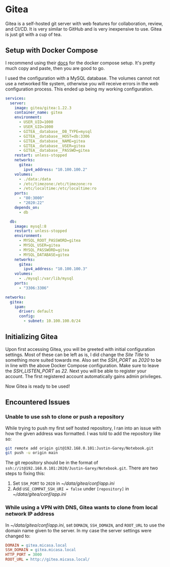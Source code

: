 # Gitea

Gitea is a self-hosted git server with web features for collaboration, review, and CI/CD. It is very similar to GitHub and is very inexpensive to use. Gitea is just git with a cup of tea.
## Setup with Docker Compose

I recommend using their [docs](https://docs.gitea.com/installation/install-with-docker) for the docker compose setup. It's pretty much copy and paste, then you are good to go.

I used the configuration with a MySQL database. The volumes cannot not use a networked file system, otherwise you will receive errors in the web configuration process. This ended up being my working configuration.
```yaml
services:
  server:
    image: gitea/gitea:1.22.3
    container_name: gitea
    environment:
      - USER_UID=1000
      - USER_GID=1000
      - GITEA__database__DB_TYPE=mysql
      - GITEA__database__HOST=db:3306
      - GITEA__database__NAME=gitea
      - GITEA__database__USER=gitea
      - GITEA__database__PASSWD=gitea
    restart: unless-stopped
    networks:
      gitea:
        ipv4_address: "10.100.100.2"
    volumes:
      - ./data:/data
      - /etc/timezone:/etc/timezone:ro
      - /etc/localtime:/etc/localtime:ro
    ports:
      - "80:3000"
      - "2020:22"
    depends_on:
      - db

  db:
    image: mysql:8 
    restart: unless-stopped
    environment:
      - MYSQL_ROOT_PASSWORD=gitea
      - MYSQL_USER=gitea
      - MYSQL_PASSWORD=gitea
      - MYSQL_DATABASE=gitea
    networks:
      gitea:
        ipv4_address: "10.100.100.3"
    volumes:
      - ./mysql:/var/lib/mysql
    ports:
      - "3306:3306"

networks:
  gitea:
    ipam:
      driver: default
      config:
        - subnet: 10.100.100.0/24
```
## Initializing Gitea

Upon first accessing Gitea, you will be greeted with initial configuration settings. Most of these can be left as is, I did change the *Site Title* to something more suited towards me. Also set the *SSH_PORT* as *2020* to be in line with the above Docker Compose configuration. Make sure to leave the *SSH_LISTEN_PORT* as *22*. Next you will be able to register your account. The first registered account automatically gains admin privileges.

Now Gitea is ready to be used!
## Encountered Issues
### Unable to use ssh to clone or push a repository

While trying to push my first self hosted repository, I ran into an issue with how the given address was formatted. I was told to add the repository like so:
```bash
git remote add origin git@192.168.0.101:Justin-Garey/Notebook.git
git push -u origin main
```

The git repository should be in the format of ```ssh://it@192.168.0.101:2020/Justin-Garey/Notebook.git```. There are two steps to fixing this:
1. Set ```SSH_PORT``` to `2020` in *~/data/gitea/conf/app.ini*
2. Add `USE_COMPAT_SSH_URI = false` under `[repository]` in *~/data/gitea/conf/app.ini*
### While using a VPN with DNS, Gitea wants to clone from local network IP address

In *~/data/gitea/conf/app.ini*, set `DOMAIN`, `SSH_DOMAIN`, and `ROOT_URL` to use the domain name given to the server. In my case the server settings were changed to:
```ini
DOMAIN = gitea.micasa.local
SSH_DOMAIN = gitea.micasa.local
HTTP_PORT = 3000
ROOT_URL = http://gitea.micasa.local/
```